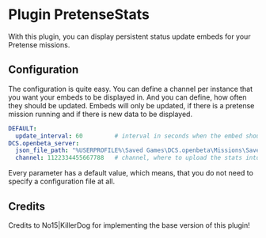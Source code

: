 # Plugin PretenseStats
With this plugin, you can display persistent status update embeds for your Pretense missions.

## Configuration
The configuration is quite easy. You can define a channel per instance that you want your embeds to be displayed in.
And you can define, how often they should be updated. Embeds will only be updated, if there is a pretense mission 
running and if there is new data to be displayed.

```yaml
DEFAULT:
  update_interval: 60         # interval in seconds when the embed should update (default = 60)
DCS.openbeta_server:
  json_file_path: "%USERPROFILE%\Saved Games\DCS.openbeta\Missions\Saves\player_stats.json" # this is the default
  channel: 1122334455667788   # channel, where to upload the stats into (default: Status channel)
```
Every parameter has a default value, which means, that you do not need to specify a configuration file at all.

## Credits
Credits to No15|KillerDog for implementing the base version of this plugin!
